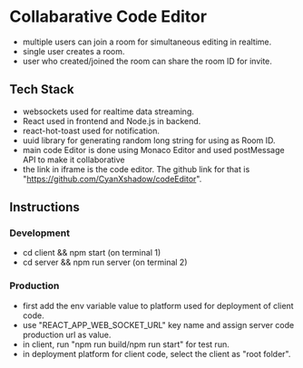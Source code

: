 # Collabarative Code Editor
* multiple users can join a room for simultaneous editing in realtime.
* single user creates a room.
* user who created/joined the room can share the room ID for invite.

## Tech Stack
* websockets used for realtime data streaming.
* React used in frontend and Node.js in backend.
* react-hot-toast used for notification.
* uuid library for generating random long string for using as Room ID.
* main code Editor is done using Monaco Editor and used postMessage API to make it collaborative
* the link in iframe is the code editor. The github link for that is "https://github.com/CyanXshadow/codeEditor".

## Instructions
### Development
* cd client && npm start (on terminal 1)
* cd server && npm run server (on terminal 2)

### Production
* first add the env variable value to platform used for deployment of client code.
* use "REACT_APP_WEB_SOCKET_URL" key name and assign server code production url as value.
* in client, run "npm run build/npm run start" for test run.
* in deployment platform for client code, select the client as "root folder".
